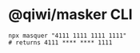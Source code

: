 # @qiwi/masker CLI

```shell script
npx masquer "4111 1111 1111 1111"
# returns 4111 **** **** 1111
```
